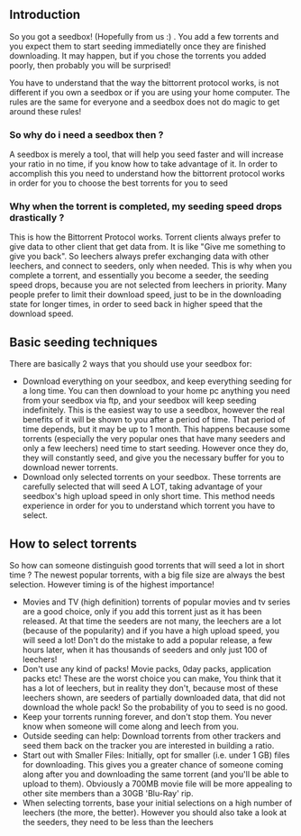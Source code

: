 ## Introduction
So you got a seedbox! (Hopefully from us :) . You add a few torrents and you expect them to start seeding immediatelly once they are finished downloading. It may happen, but if you chose the torrents you added poorly, then probably you will be surprised!

You have to understand that the way the bittorrent protocol works, is not different if you own a seedbox or if you are using your home computer. The rules are the same for everyone and a seedbox does not do magic to get around these rules!

### So why do i need a seedbox then ?
A seedbox is merely a tool, that will help you seed faster and will increase your ratio in no time, if you know how to take advantage of it. In order to accomplish this you need to understand how the bittorrent protocol works in order for you to choose the best torrents for you to seed

### Why when the torrent is completed, my seeding speed drops drastically ?
This is how the Bittorrent Protocol works. Torrent clients always prefer to give data to other client that get data from. It is like "Give me something to give you back". So leechers always prefer exchanging data with other leechers, and connect to seeders, only when needed. This is why when you complete a torrent, and essentially you become a seeder, the seeding speed drops, because you are not selected from leechers in priority. Many people prefer to limit their download speed, just to be in the downloading state for longer times, in order to seed back in higher speed that the download speed.

## Basic seeding techniques
There are basically 2 ways that you should use your seedbox for:

* Download everything on your seedbox, and keep everything seeding for a long time. You can then download to your home pc anything you need from your seedbox via ftp, and your seedbox will keep seeding indefinitely. This is the easiest way to use a seedbox, however the real benefits of it will be shown to you after a period of time. That period of time depends, but it may be up to 1 month. This happens because some torrents (especially the very popular ones that have many seeders and only a few leechers) need time to start seeding. However once they do, they will constantly seed, and give you the necessary buffer for you to download newer torrents.
* Download only selected torrents on your seedbox. These torrents are carefully selected that will seed A LOT, taking advantage of your seedbox's high upload speed in only short time. This method needs experience in order for you to understand which torrent you have to select.

## How to select torrents
So how can someone distinguish good torrents that will seed a lot in short time ? The newest popular torrents, with a big file size are always the best selection. However timing is of the highest importance!

* Movies and TV (high definition) torrents of popular movies and tv series are a good choice, only if you add this torrent just as it has been released. At that time the seeders are not many, the leechers are a lot (because of the popularity) and if you have a high upload speed, you will seed a lot! Don't do the mistake to add a popular release, a few hours later, when it has thousands of seeders and only just 100 of leechers!
* Don't use any kind of packs! Movie packs, 0day packs, application packs etc! These are the worst choice you can make, You think that it has a lot of leechers, but in reality they don't, because most of these leechers shown, are seeders of partially downloaded data, that did not download the whole pack! So the probability of you to seed is no good.
* Keep your torrents running forever, and don't stop them. You never know when someone will come along and leech from you.
* Outside seeding can help: Download torrents from other trackers and seed them back on the tracker you are interested in building a ratio.
* Start out with Smaller Files: Initially, opt for smaller (i.e. under 1 GB) files for downloading. This gives you a greater chance of someone coming along after you and downloading the same torrent (and you'll be able to upload to them). Obviously a 700MB movie file will be more appealing to other site members than a 30GB 'Blu-Ray' rip.
* When selecting torrents, base your initial selections on a high number of leechers (the more, the better). However you should also take a look at the seeders, they need to be less than the leechers